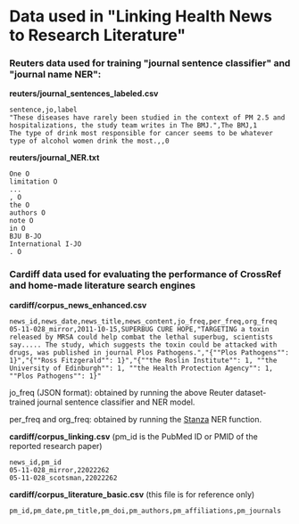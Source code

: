 # Data used in "Linking Health News to Research Literature"

### Reuters data used for training "journal sentence classifier" and "journal name NER":

**reuters/journal_sentences_labeled.csv**
```
sentence,jo,label
"These diseases have rarely been studied in the context of PM 2.5 and hospitalizations, the study team writes in The BMJ.",The BMJ,1
The type of drink most responsible for cancer seems to be whatever type of alcohol women drink the most.,,0
```

**reuters/journal_NER.txt**
```
One O
limitation O
...
, O
the O
authors O
note O
in O
BJU B-JO
International I-JO
. O
```

### Cardiff data used for evaluating the performance of CrossRef and home-made literature search engines ###

**cardiff/corpus_news_enhanced.csv**
```
news_id,news_date,news_title,news_content,jo_freq,per_freq,org_freq
05-11-028_mirror,2011-10-15,SUPERBUG CURE HOPE,"TARGETING a toxin released by MRSA could help combat the lethal superbug, scientists say..... The study, which suggests the toxin could be attacked with drugs, was published in journal Plos Pathogens.","{""Plos Pathogens"": 1}","{""Ross Fitzgerald"": 1}","{""the Roslin Institute"": 1, ""the University of Edinburgh"": 1, ""the Health Protection Agency"": 1, ""Plos Pathogens"": 1}"
```
jo_freq (JSON format): obtained by running the above Reuter dataset-trained journal sentence classifier and NER model.

per_freq and org_freq: obtained by running the [Stanza](https://stanfordnlp.github.io/stanza/) NER function.


**cardiff/corpus_linking.csv** (pm_id is the PubMed ID or PMID of the reported research paper)
```
news_id,pm_id
05-11-028_mirror,22022262
05-11-028_scotsman,22022262
```

**cardiff/corpus_literature_basic.csv** (this file is for reference only)
```
pm_id,pm_date,pm_title,pm_doi,pm_authors,pm_affiliations,pm_journals
```
